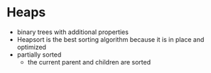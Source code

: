 # Heaps
- binary trees  with additional properties
- Heapsort is the best sorting algorithm because it is in place and optimized
- partially sorted
  - the current parent and children are sorted
